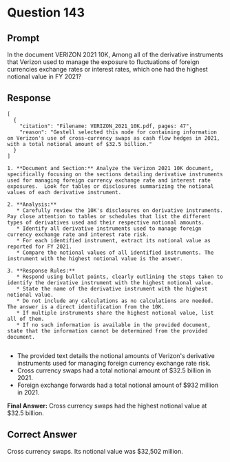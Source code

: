 # Question 143

## Prompt

In the document VERIZON 2021 10K, Among all of the derivative instruments that Verizon used to manage the exposure to fluctuations of foreign currencies exchange rates or interest rates, which one had the highest notional value in FY 2021?

## Response

```results
[
  {
    "citation": "Filename: VERIZON_2021_10K.pdf, pages: 47",
    "reason": "Gestell selected this node for containing information on Verizon's use of cross-currency swaps as cash flow hedges in 2021, with a total notional amount of $32.5 billion."
  }
]
```

```cot
1. **Document and Section:** Analyze the Verizon 2021 10K document, specifically focusing on the sections detailing derivative instruments used for managing foreign currency exchange rate and interest rate exposures.  Look for tables or disclosures summarizing the notional values of each derivative instrument.

2. **Analysis:**
   * Carefully review the 10K's disclosures on derivative instruments.  Pay close attention to tables or schedules that list the different types of derivatives used and their respective notional amounts.
   * Identify all derivative instruments used to manage foreign currency exchange rate and interest rate risk.
   * For each identified instrument, extract its notional value as reported for FY 2021.
   * Compare the notional values of all identified instruments. The instrument with the highest notional value is the answer.

3. **Response Rules:**
   * Respond using bullet points, clearly outlining the steps taken to identify the derivative instrument with the highest notional value.
   * State the name of the derivative instrument with the highest notional value.
   * Do not include any calculations as no calculations are needed.  The answer is a direct identification from the 10K.
   * If multiple instruments share the highest notional value, list all of them.
   * If no such information is available in the provided document, state that the information cannot be determined from the provided document.


```

- The provided text details the notional amounts of Verizon's derivative instruments used for managing foreign currency exchange rate risk.
- Cross currency swaps had a total notional amount of $32.5 billion in 2021.
- Foreign exchange forwards had a total notional amount of $932 million in 2021.

**Final Answer:** Cross currency swaps had the highest notional value at $32.5 billion.

## Correct Answer

Cross currency swaps. Its notional value was $32,502 million.
